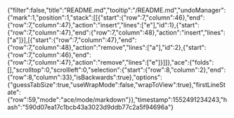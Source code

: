 {"filter":false,"title":"README.md","tooltip":"/README.md","undoManager":{"mark":1,"position":1,"stack":[[{"start":{"row":7,"column":46},"end":{"row":7,"column":47},"action":"insert","lines":["e"],"id":1},{"start":{"row":7,"column":47},"end":{"row":7,"column":48},"action":"insert","lines":["a"]}],[{"start":{"row":7,"column":47},"end":{"row":7,"column":48},"action":"remove","lines":["a"],"id":2},{"start":{"row":7,"column":46},"end":{"row":7,"column":47},"action":"remove","lines":["e"]}]]},"ace":{"folds":[],"scrolltop":0,"scrollleft":0,"selection":{"start":{"row":8,"column":2},"end":{"row":8,"column":33},"isBackwards":true},"options":{"guessTabSize":true,"useWrapMode":false,"wrapToView":true},"firstLineState":{"row":59,"mode":"ace/mode/markdown"}},"timestamp":1552491234243,"hash":"590d07ea17c1bcb43a3023d9ddb77c2a5f94696a"}